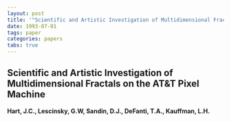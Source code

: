 ```yaml
---
layout: post
title: '"Scientific and Artistic Investigation of Multidimensional Fractals on the AT&amp;T Pixel Machine"'
date: 1993-07-01
tags: paper
categories: papers
tabs: true
---
```


## Scientific and Artistic Investigation of Multidimensional Fractals on the AT&amp;T Pixel Machine
**Hart, J.C., Lescinsky, G.W, Sandin, D.J., DeFanti, T.A., Kauffman, L.H.**
